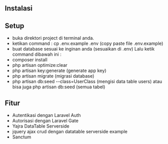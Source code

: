 
## Instalasi

## Setup
- buka direktori project di terminal anda.
- ketikan command : cp .env.example .env (copy paste file .env.example)
- buat database sesuai ke inginan anda (sesuaikan di .env)
Lalu ketik command dibawah ini : 
- composer install
- php artisan optimize:clear 
- php artisan key:generate (generate app key)
- php artisan migrate (migrasi database)
- php artisan db:seed --class=UserClass (mengisi data table users) atau bisa juga php artisan db:seed (semua tabel)

## Fitur
- Autentikasi dengan Laravel Auth
- Autorisasi dengan Laravel Gate
- Yajra DataTable Serverside
- jquery ajax crud dengan datatable serverside example
- Sanctum 
